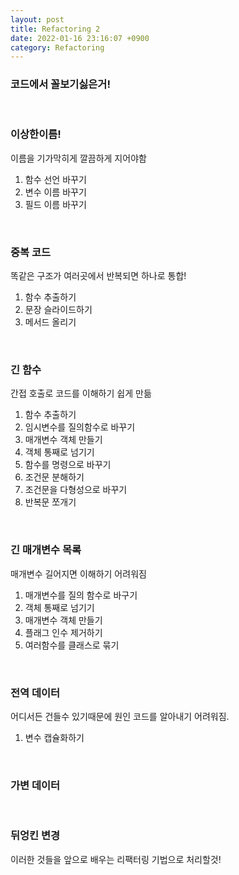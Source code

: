 ```yaml
---
layout: post
title: Refactoring 2
date: 2022-01-16 23:16:07 +0900
category: Refactoring
---
```

### 코드에서 꼴보기싫은거!

<br>

### 이상한이름!

이름을 기가막히게 깔끔하게 지어야함

1. 함수 선언 바꾸기
1. 변수 이름 바꾸기
1. 필드 이름 바꾸기  

<br>

### 중복 코드

똑같은 구조가 여러곳에서 반복되면 하나로 통합!

1. 함수 추출하기
1. 문장 슬라이드하기
1. 메서드 올리기

<br>

### 긴 함수

간접 호출로 코드를 이해하기 쉽게 만듦

1. 함수 추출하기
1. 임시변수를 질의함수로 바꾸기
1. 매개변수 객체 만들기
1. 객체 통째로 넘기기
1. 함수를 명령으로 바꾸기
1. 조건문 분해하기
1. 조건문을 다형성으로 바꾸기
1. 반복문 쪼개기

<br>

### 긴 매개변수 목록

매개변수 길어지면 이해하기 어려워짐

1. 매개변수를 질의 함수로 바구기
1. 객체 통째로 넘기기
1. 매개변수 객체 만들기
1. 플래그 인수 제거하기
1. 여러함수를 클래스로 묶기


<br>

### 전역 데이터

어디서든 건들수 있기때문에 원인 코드를 알아내기 어려워짐.

1. 변수 캡슐화하기


<br>

### 가변 데이터



<br>

### 뒤엉킨 변경


이러한 것들을 앞으로 배우는 리팩터링 기법으로 처리할것!